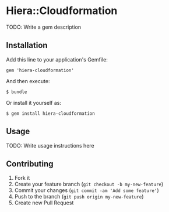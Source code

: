 # Hiera::Cloudformation

TODO: Write a gem description

## Installation

Add this line to your application's Gemfile:

    gem 'hiera-cloudformation'

And then execute:

    $ bundle

Or install it yourself as:

    $ gem install hiera-cloudformation

## Usage

TODO: Write usage instructions here

## Contributing

1. Fork it
2. Create your feature branch (`git checkout -b my-new-feature`)
3. Commit your changes (`git commit -am 'Add some feature'`)
4. Push to the branch (`git push origin my-new-feature`)
5. Create new Pull Request
